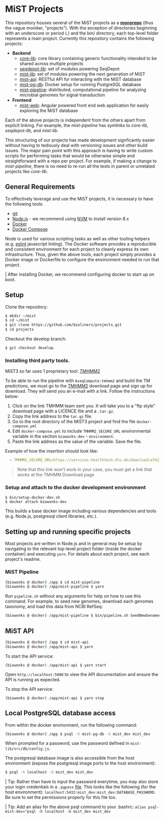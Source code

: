 # MiST Projects

This repository houses several of the MiST projects as a **[monorepo](http://danluu.com/monorepo/)** (thus the vague moniker, "projects"). With the exception of directories beginning with an underscore or period (.) and the bin/ directory, each top-level folder represents a main project. Currently this repository contains the following projects:

* **Backend**
  * [core-lib](core-lib): core library containing generic functionality intended to be shared across multiple projects
  * [seqdepot-lib](seqdepot-lib/): set of modules powering SeqDepot
  * [mist-lib](mist-lib): set of modules powering the next generation of MiST
  * [mist-api](mist-api): RESTful API for interacting with the MiST database
  * [mist-pg-db](mist-pg-db): Docker setup for running PostgreSQL database
  * [mist-pipeline](mist-pipeline): distributed, computational pipeline for analyzing microbial genomes for signal transduction
* **Frontend**
  * [mist-web](https://github.com/ToshkaDev/mist-web-v): Angular powered front end web application for easily exploring the MiST database

Each of the above projects is independent from the others apart from explicit linking. For example, the *mist-pipeline* has symlinks to *core-lib*, *seqdepot-lib*, and *mist-lib*.

This structuring of our projects has made development signficantly easier without having to tediously deal with versioning issues and other build issues. The major pain point with this approach is having to write custom scripts for performing tasks that would be otherwise simple and straightforward with a repo per project. For example, if making a change to *mist-pipeline*, there is no need to re-run all the tests in parent or unrelated projects like *core-lib*.

## General Requirements
To effectively leverage and use the MiST projects, it is necessary to have the following tools:

* [git](https://git-scm.com/)
* [Node.js](https://nodejs.org) - we recommend using [NVM](https://github.com/creationix/nvm) to install version 8.x
* [Docker](https://www.docker.com/)
* [Docker Compose](https://docs.docker.com/compose/)

Node is used for various scripting tasks as well as other tooling helpers (e.g. [eslint](http://eslint.org/) javascript linting). The Docker software provides a reproducible and consistent environment for each project to cleanly express its own infrastructure. Thus, given the above tools, each project simply provides a Docker image or Dockerfile to configure the environment needed to run that project.

| After installing Docker, we recommend configuring docker to start up on boot.



## Setup
Clone the repository:
```bash
$ mkdir ~/mist
$ cd ~/mist
$ git clone https://github.com/bioliners/projects.git
$ cd projects
```

Checkout the develop branch:
```bash
$ git checkout develop
```

### Installing third party tools.

MiST3 so far uses 1 proprietary tool: [TMHMM2](https://services.healthtech.dtu.dk/service.php?TMHMM-2.0)

To be able to run the pipeline with `AseqCompute:tmhmm2` and build the TM predictions, we must go to the [TMHMM2](https://services.healthtech.dtu.dk/service.php?TMHMM-2.0) download page and sign up for download. They will send you an e-mail with a link. Follow the instructions below:

1) Click on the link TMHMM team sent you. It will take you to a "ftp style" download page with a LICENCE file and a `.tar.gz`.
2) Copy the link address to the `tar.gz` file.
3) Go to the root directory of the MiST3 project and find the file `docker-compose.yml`
4) Edit `docker-compose.yml` to include `TMHMM2_SECURE_URL` environmental variable in the section `biowonks-dev` - `environment`.
5) Paste the link address as the value of the variable. Save the file.

Example of how the insertion should look like:

```yml
  - TMHMM2_SECURE_URL=https://services.healthtech.dtu.dk/download/a742125a-c3b4-4622-93c2-b3ac77ec4fbe/tmhmm-2.0c.Linux.tar.gz
```
> Note that this link won't work in your case, you must get a link that works at the TMHMM Download page

### Setup and attach to the docker development environment

```
$ bin/setup-docker-dev.sh
$ docker attach biowonks-dev
```

This builds a base docker image including various dependencies and tools (e.g. Node.js, postgresql client libraries, etc.).


## Setting up and running specific projects
Most projects are written in Node.js and in general may be setup by navigating to the relevant top-level project folder (inside the docker container) and executing `yarn`. For details about each project, see each project's readme.

### MiST Pipeline
```bash
(biowonks @ docker) /app $ cd mist-pipeline
(biowonks @ docker) /app/mist-pipeline $ yarn
```

Run `pipeline.sh` without any arguments for help on how to use this command. For example, to seed new genomes, download each genomes taxonomy, and load this data from NCBI RefSeq:

```bash
(biowonks @ docker) /app/mist-pipeline $ bin/pipeline.sh SeedNewGenomes Taxonomy NCBICoreData
```

## MiST API
```bash
(biowonks @ docker) /app $ cd mist-api
(biowonks @ docker) /app/mist-api $ yarn
```

To start the API service:
```
(biowonks @ docker) /app/mist-api $ yarn start
```

Open `http://localhost:5000` to view the API documentation and ensure the API is running as expected.

To stop the API service:
```
(biowonks @ docker) /app/mist-api $ yarn stop
```

## Local PostgreSQL database access

From within the docker environment, run the following command:

```bash
(biowonks @ docker) /app $ psql -h mist-pg-db -U mist_dev mist_dev
```

When prompted for a password, use the password defined in `mist-lib/src/db/config.js`.

The postgresql database image is also accessible from the host environment (expose the postgresql image ports to the host environment):

```bash
$ psql -h localhost -U mist_dev mist_dev
```

| Tip: Rather than have to input the password everytime, you may also store your login credentials in a `.pgpass` [file](https://www.postgresql.org/docs/9.6/static/libpq-pgpass.html). This looks like the following (for the host environment): `localhost:5432:mist_dev:mist_dev:DATABASE_PASSWORD`. Be sure to set the permissions properly for this file too.

| Tip: Add an alias for the above psql command to your .bashrc: `alias psql-mist-dev="psql -h localhost -U mist_dev mist_dev`

